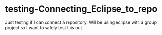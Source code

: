 # testing-Connecting_Eclipse_to_repo
Just testing if I can connect a repository. Will be using eclipse with a group project so I want to safely test this out.
